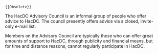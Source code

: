 ```{=mediawiki}
{{Obsolete}}
```
The HacDC Advisory Council is an informal group of people who offer
advice to HacDC. The council presently offers advice via a closed,
invite-only e-mail list.

Members on the Advisory Council are typically those who can offer great
amounts of support to HacDC, through publicity and financial means, but
for time and distance reasons, cannot regularly participate in HacDC.
